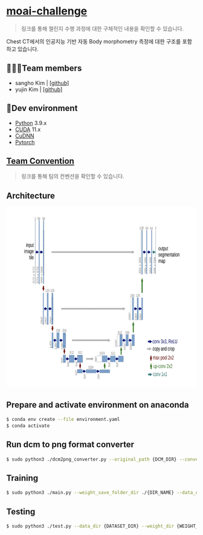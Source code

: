 # [moai-challenge](./inference.pdf)
> 링크를 통해 챌린지 수행 과정에 대한 구체적인 내용을 확인할 수 있습니다.

Chest CT에서의 인공지능 기반 자동 Body morphometry 측정에 대한 구조를 포함하고 있습니다.

## 🧑🏻‍💻Team members
- sangho Kim | [[github]](https://github.com/sangh0)
- yujin Kim | [[github]](https://github.com/yujinkim1)

## 🔨Dev environment
- [Python](https://www.python.org/downloads) 3.9.x
- [CUDA](https://developer.nvidia.com/cuda-toolkit) 11.x
- [CuDNN](https://developer.nvidia.com/cudnn)
- [Pytorch](https://pytorch.org/docs/stable/index.html)

## [Team Convention](./.github/CONVENTION.md)
> 링크를 통해 팀의 컨벤션을 확인할 수 있습니다.

## Architecture
<img src="./.github/unet.png" width=792 height=479 />

## Prepare and activate environment on anaconda
```bash
$ conda env create --file environment.yaml
$ conda activate
```

## Run dcm to png format converter
```bash
$ sudo python3 ./dcm2png_converter.py --original_path {DCM_DIR} --convert_path {./ + 'image'}
```

## Training
```bash
$ sudo python3 ./main.py --weight_save_folder_dir ./{DIR_NAME} --data_dir {DATASET_DIR} --num_classes {INT} --lr {1E} --end_lr {1E} --optimizer {OPTIMIZER} --epochs {INT} --ohem_loss_weight {DOUBLE} --dice_loss_weight {DOUBLE} --batch_size {INT} --weight_decay {1E} --num_filters {INT}
```

## Testing
```bash
$ sudo python3 ./test.py --data_dir {DATASET_DIR} --weight_dir {WEIGHT_DIR} --submission_dir {SUB_DIR} --submission_save_dir {SAVE_DIR}
```